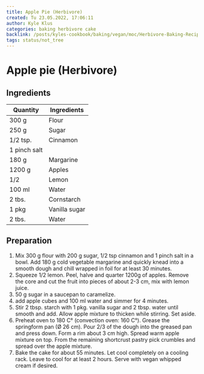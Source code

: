```yaml
---
title: Apple Pie (Herbivore)
created: Tu 23.05.2022, 17:06:11
author: Kyle Klus
categories: baking herbivore cake
backlink: /posts/kyles-cookbook/baking/vegan/moc/Herbivore-Baking-Recipes.html
tags: status/not_tree
---
```


# Apple pie (Herbivore)

## Ingredients

| Quantity | Ingredients |
| ---------------- | ---------------- |
| 300 g | Flour |
| 250 g | Sugar |
| 1/2 tsp. | Cinnamon |
| 1 pinch salt
| 180 g | Margarine |
| 1200 g | Apples |
| 1/2 | Lemon |
| 100 ml | Water |
| 2 tbs. | Cornstarch |
| 1 pkg | Vanilla sugar |
| 2 tbs. | Water |

## Preparation

1. Mix 300 g flour with 200 g sugar, 1/2 tsp cinnamon and 1 pinch salt in a bowl. Add 180 g cold vegetable margarine and quickly knead into a smooth dough and chill wrapped in foil for at least 30 minutes.
2. Squeeze 1/2 lemon. Peel, halve and quarter 1200g of apples. Remove the core and cut the fruit into pieces of about 2-3 cm, mix with lemon juice.
3. 50 g sugar in a saucepan to caramelize.
4. add apple cubes and 100 ml water and simmer for 4 minutes.
5. Stir 2 tbsp. starch with 1 pkg. vanilla sugar and 2 tbsp. water until smooth and add. Allow apple mixture to thicken while stirring. Set aside.
6. Preheat oven to 180 C° (convection oven: 160 C°). Grease the springform pan (Ø 26 cm). Pour 2/3 of the dough into the greased pan and press down. Form a rim about 3 cm high. Spread warm apple mixture on top. From the remaining shortcrust pastry pick crumbles and spread over the apple mixture.
7. Bake the cake for about 55 minutes. Let cool completely on a cooling rack. Leave to cool for at least 2 hours. Serve with vegan whipped cream if desired.
